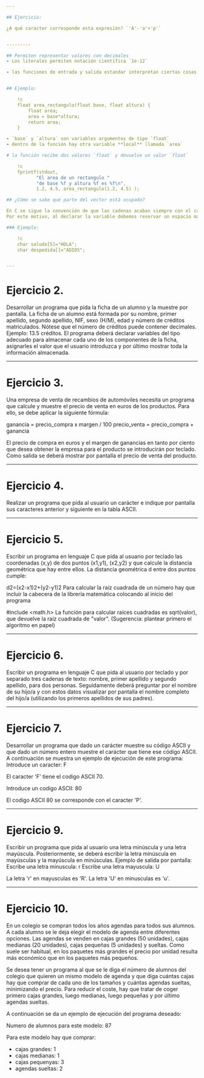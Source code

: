 ```yaml
---

## Ejercicio:

¿A qué caracter corresponde esta expresión? `'A'-'a'+'p'`


---------

## Permiten representar valores con decimales
- Los literales permiten notación científica `1e-12`

- las funciones de entrada y salida estandar interpretan ciertas cosas de su interior (`%`)


## Ejemplo:

	!c
	float area_rectangulo(float base, float altura) {
		float area;
		area = base*altura;
		return area;
	}

- `base` y `altura` son variables argumentos de tipo `float`
- dentro de la función hay otra variable **local** llamada `area` 

# la función recibe dos valores `float` y devuelve un valor `float`

	!c
	fprintf(stdout,
	       "El area de un rectangulo "
	       "de base %f y altura %f es %f\n",
	       1.2, 4.5, area_rectangulo(1.2, 4.5) );

## ¿Cómo se sabe qué parte del vector está ocupado?

En C se sigue la convención de que las cadenas acaban siempre con el carácter `'\0'`.
Por este motivo, al declarar la variable debemos reservar un espacio más.

### Ejemplo:

	!c
	char saludo[5]="HOLA";
	char despedida[]="ADIOS";


---
```


# Ejercicio 2.

Desarrollar un programa que pida la ficha de un alumno y la muestre por pantalla. 
La ficha de un alumno está formada por su nombre, primer apellido, segundo apellido, NIF, sexo (H/M), edad y número de créditos matriculados. 
Nótese que el número de créditos puede contener decimales. Ejemplo: 13.5 créditos. 
El programa deberá declarar variables del tipo adecuado para almacenar cada uno de los componentes de la ficha, asignarles el valor que el usuario introduzca y por último mostrar toda la información almacenada. 

---

# Ejercicio 3.

Una empresa de venta de recambios de automóviles necesita un programa que calcule y muestre el precio de venta en euros de los productos. Para ello, se debe aplicar la siguiente fórmula:

ganancia = precio_compra x margen / 100
precio_venta = precio_compra + ganancia

El precio de compra en euros y el margen de ganancias en tanto por ciento que desea obtener la empresa para el producto se introducirán por teclado. Como salida se deberá mostrar por pantalla el precio de venta del producto. 

---

# Ejercicio 4.

Realizar un programa que pida al usuario un carácter e indique por pantalla sus caracteres anterior y siguiente en la tabla ASCII. 

---

# Ejercicio 5.

Escribir un programa en lenguaje C que pida al usuario por teclado las coordenadas (x,y) de dos puntos (x1,y1), (x2,y2) y que calcule la distancia geométrica que hay entre ellos. 
La distancia geométrica d entre dos puntos cumple:

d2=(x2-x1)2+(y2-y1)2
Para calcular la raíz cuadrada de un número hay que incluir la cabecera de la librería matemática colocando al inicio del programa

#include <math.h>
La función para calcular raíces cuadradas es sqrt(valor), que devuelve la raíz cuadrada de "valor". (Sugerencia: plantear primero el algoritmo en papel) 

---

# Ejercicio 6.

Escribir un programa en lenguaje C que pida al usuario por teclado y por separado tres cadenas de texto: nombre, primer apellido y segundo apellido, para dos personas. Seguidamente deberá preguntar por el nombre de su hijo/a y con estos datos visualizar por pantalla el nombre completo del hijo/a (utilizando los primeros apellidos de sus padres). 

---

# Ejercicio 7.

Desarrollar un programa que dado un carácter muestre su código ASCII y que dado un número entero muestre el carácter que tiene ese código ASCII. 
A continuación se muestra un ejemplo de ejecución de este programa: 
Introduce un caracter: F

El caracter 'F' tiene el codigo ASCII 70.

Introduce un codigo ASCII: 80

El codigo ASCII 80 se corresponde con el caracter 'P'.

---

# Ejercicio 9.

Escribir un programa que pida al usuario una letra minúscula y una letra mayúscula. Posteriormente, se deberá escribir la letra minúscula en mayúsculas y la mayúscula en minúsculas. 
Ejemplo de salida por pantalla: 
Escribe una letra minuscula: r
Escribe una letra mayuscula: U

La letra 'r' en mayusculas es 'R'.
La letra 'U' en minusculas es 'u'.


---

# Ejercicio 10.

En un colegio se compran todos los años agendas para todos sus alumnos. A cada alumno se le deja elegir el modelo de agenda entre diferentes opciones. Las agendas se venden en cajas grandes (50 unidades), cajas medianas (20 unidades), cajas pequeñas (5 unidades) y sueltas. Como suele ser habitual, en los paquetes más grandes el precio por unidad resulta más económico que en los paquetes más pequeños.

Se desea tener un programa al que se le diga el número de alumnos del colegio que quieren un mismo modelo de agenda y que diga cuántas cajas hay que comprar de cada uno de los tamaños y cuántas agendas sueltas, minimizando el precio. Para reducir el coste, hay que tratar de coger primero cajas grandes, luego medianas, luego pequeñas y por último agendas sueltas.

A continuación se da un ejemplo de ejecución del programa deseado:

Numero de alumnos para este modelo: 87

Para este modelo hay que comprar:
 - cajas grandes:   1
 - cajas medianas:  1
 - cajas pequenyas: 3
 - agendas sueltas: 2

